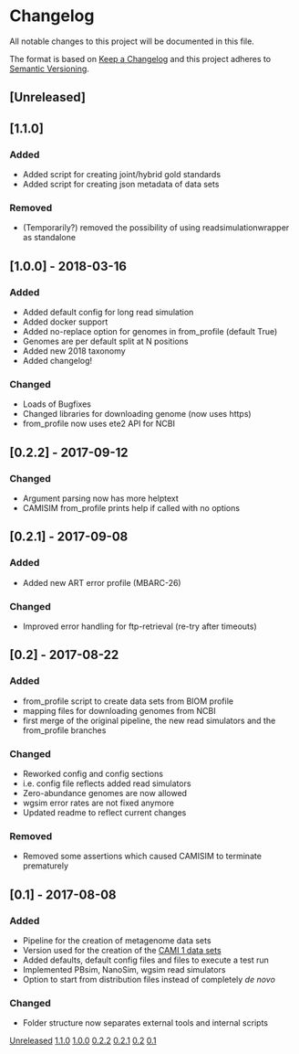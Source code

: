 # Changelog

All notable changes to this project will be documented in this file.

The format is based on [Keep a Changelog](http://keepachangelog.com/en/1.0.0/) and this project adheres to [Semantic Versioning](http://semver.org/spec/v2.0.0.html).

## [Unreleased]

## [1.1.0]

### Added
- Added script for creating joint/hybrid gold standards
- Added script for creating json metadata of data sets

### Removed
- (Temporarily?) removed the possibility of using readsimulationwrapper as standalone

## [1.0.0] - 2018-03-16

### Added
- Added default config for long read simulation
- Added docker support
- Added no-replace option for genomes in from_profile (default True)
- Genomes are per default split at N positions
- Added new 2018 taxonomy
- Added changelog!

### Changed
- Loads of Bugfixes
- Changed libraries for downloading genome (now uses https)
- from_profile now uses ete2 API for NCBI

## [0.2.2] - 2017-09-12

### Changed
- Argument parsing now has more helptext
- CAMISIM from_profile prints help if called with no options

## [0.2.1] - 2017-09-08

### Added
- Added new ART error profile (MBARC-26)

### Changed
- Improved error handling for ftp-retrieval (re-try after timeouts)

## [0.2] - 2017-08-22

### Added
- from_profile script to create data sets from BIOM profile
- mapping files for downloading genomes from NCBI
- first merge of the original pipeline, the new read simulators and the from_profile branches

### Changed
- Reworked config and config sections
- i.e. config file reflects added read simulators
- Zero-abundance genomes are now allowed
- wgsim error rates are not fixed anymore
- Updated readme to reflect current changes

### Removed
- Removed some assertions which caused CAMISIM to terminate prematurely

## [0.1] - 2017-08-08

### Added
- Pipeline for the creation of metagenome data sets
- Version used for the creation of the [CAMI 1 data sets](https://data.cami-challenge.org/participate)
- Added defaults, default config files and files to execute a test run
- Implemented PBsim, NanoSim, wgsim read simulators
- Option to start from distribution files instead of completely *de novo*

### Changed
- Folder structure now separates external tools and internal scripts

[Unreleased](https://github.com/CAMI-challenge/CAMISIM/compare/1.1.0...HEAD)
[1.1.0](https://github.com/CAMI-challenge/CAMISIM/compare/1.0.0...1.1.0)
[1.0.0](https://github.com/CAMI-challenge/CAMISIM/compare/0.2.2...1.0.0)
[0.2.2](https://github.com/CAMI-challenge/CAMISIM/compare/0.2.1...0.2.2)
[0.2.1](https://github.com/CAMI-challenge/CAMISIM/compare/0.2...0.2.1)
[0.2](https://github.com/CAMI-challenge/CAMISIM/compare/0.1...0.2)
[0.1](https://github.com/CAMI-challenge/CAMISIM/releases/tag/0.1)
